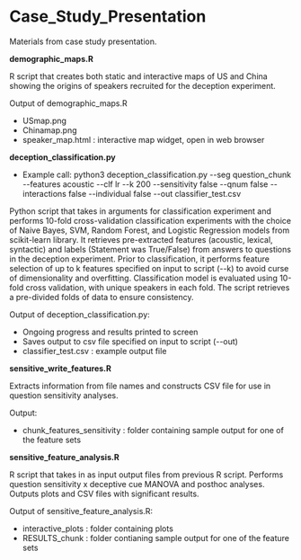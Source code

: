 # Case_Study_Presentation
Materials from case study presentation. 

<b>demographic_maps.R </b>

R script that creates both static and interactive maps of US and China showing the origins of speakers recruited for the deception experiment. 

Output of demographic_maps.R
- USmap.png
- Chinamap.png
- speaker_map.html : interactive map widget, open in web browser

<b>deception_classification.py</b>
- Example call: python3 deception_classification.py --seg question_chunk --features acoustic --clf lr --k 200 --sensitivity false --qnum false --interactions false --individual false --out classifier_test.csv

Python script that takes in arguments for classification experiment and performs 10-fold cross-validation classification experiments with the choice of Naive Bayes, SVM, Random Forest, and Logistic Regression models from scikit-learn library. 
It retrieves pre-extracted features (acoustic, lexical, syntactic) and labels (Statement was True/False)  from answers to questions in the deception experiment. Prior to classification, it performs feature selection of up to k features specified on input to script (--k) to avoid curse of dimensionality and overfitting. Classification model is evaluated using 10-fold cross validation, with unique
speakers in each fold. The script retrieves a pre-divided folds of data to ensure consistency.

Output of deception_classification.py:
- Ongoing progress and results printed to screen
- Saves output to csv file specified on input to script (--out)
- classifier_test.csv : example output file 

<b> sensitive_write_features.R </b>

Extracts information from file names and constructs CSV file for use in question sensitivity analyses. 

Output: 

- chunk_features_sensitivity : folder containing sample output for one of the feature sets

<b> sensitive_feature_analysis.R </b>

R script that takes in as input output files from previous R script. Performs question sensitivity x deceptive cue MANOVA and posthoc analyses. Outputs plots and CSV files with significant results.

Output of sensitive_feature_analysis.R:
- interactive_plots : folder containing plots
- RESULTS_chunk : folder contianing sample output for one of the feature sets

